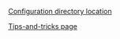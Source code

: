 [Configuration directory location](https://code.visualstudio.com/docs/getstarted/settings#_settings-file-locations)

[Tips-and-tricks page](https://github.com/Microsoft/vscode-tips-and-tricks)
